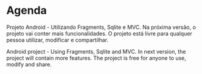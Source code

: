 Agenda
======

Projeto Android - Utilizando Fragments, Sqlite e MVC. Na próxima versão, o projeto vai conter mais funcionalidades. O projeto está livre para qualquer pessoa utilizar, modificar e compartilhar.

Android project - Using Fragments, Sqlite and MVC. In next version, the project will contain more features. The project is free for anyone to use, modify and share.

            
